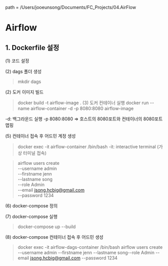 path = /Users/jooeunsong/Documents/FC_Projects/04.AirFlow


# Airflow 

## 1. Dockerfile 설정
(1) 코드 설정

(2) dags 폴더 생성 
> mkdir dags

(2) 도커 이미지 빌드 
> docker build -t airflow-image . 
(3) 도커 컨테이너 실행
> docker run --name airflow-container -d -p 8080:8080 airflow-image

-d: 백그라운드 실행
-p 8080:8080 => 호스트의 8080포트와 컨테이너의 8080포트 맵핑 

(5) 컨테이너 접속 후 어드민 계정 생성
> docker exec -it airflow-container /bin/bash
-it: interactive terminal (가상 터미널 접속)

> airflow users create \
    --username admin \
    --firstname jenn \
    --lastname song \
    --role Admin \
    --email jsong.hcbig@gmail.com \
    --password 1234

(6) docker-compose 정의

(7) docker-compose 실행
> docker-compose up --build


(8) docker-compose 컨테이너 접속 후 어드민 생성 
> docker exec -it airflow-dags-container /bin/bash
> airflow users create --username admin --firstname jenn --lastname song--role Admin --email jsong.hcbig@gmail.com --password 1234

